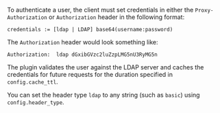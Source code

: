 To authenticate a user, the client must set credentials in either the
`Proxy-Authorization` or `Authorization` header in the following format:
```
credentials := [ldap | LDAP] base64(username:password)
```
The `Authorization` header would look something like:
```
Authorization:  ldap dGxibGVzc2luZzpLMG5nU3RyMG5n
```
The plugin validates the user against the LDAP server and caches the
credentials for future requests for the duration specified in
`config.cache_ttl`.

You can set the header type `ldap` to any string (such as `basic`) using
`config.header_type`.